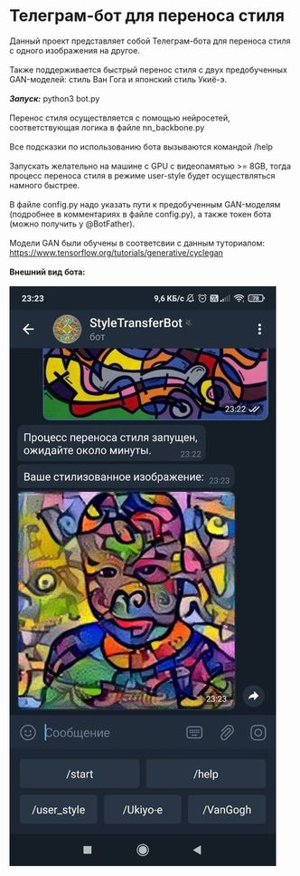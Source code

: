 # Телеграм-бот для переноса стиля
Данный проект представляет собой Телеграм-бота для переноса стиля с одного изображения на другое. <br><br>
Также поддерживается быстрый перенос стиля с двух предобученных GAN-моделей: стиль Ван Гога и японский стиль Укиё-э.<br><br>
***Запуск:*** python3 bot.py <br> <br>
Перенос стиля осуществляется с помощью нейросетей, соответствующая логика в файле nn_backbone.py <br><br>
Все подсказки по использованию бота вызываются командой /help <br><br>
Запускать желательно на машине с GPU c видеопамятью >= 8GB, тогда процесс переноса стиля в режиме user-style будет осуществляться намного быстрее.<br><br>
В файле config.py надо указать пути к предобученным GAN-моделям (подробнее в комментариях в файле config.py), а также токен бота (можно получить у @BotFather).<br><br>
Модели GAN были обучены в соответсвии с данным туториалом: https://www.tensorflow.org/tutorials/generative/cyclegan <br><br>
**Внешний вид бота:**<br><br>
![Скриншот окна Телеграм](screenshot.jpg)<br>
